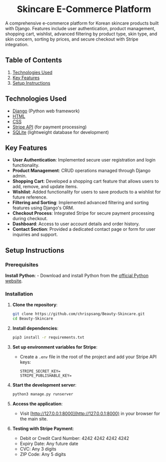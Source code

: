 <h1 align="center">Skincare E-Commerce Platform</h1>

A comprehensive e-commerce platform for Korean skincare products built with Django. Features include user authentication, product management, shopping cart, wishlist, advanced filtering by product type, skin type, and skin concern, sorting by prices, and secure checkout with Stripe integration.

## Table of Contents
1. [Technologies Used](#technologies-used)
2. [Key Features](#key-features)
3. [Setup Instructions](#setup-instructions)

## Technologies Used
- [Django](https://www.djangoproject.com/) (Python web framework)
- [HTML](https://developer.mozilla.org/en-US/docs/Web/HTML)
- [CSS](https://developer.mozilla.org/en-US/docs/Web/CSS)
- [Stripe API](https://stripe.com/docs/api) (for payment processing)
- [SQLite](https://www.sqlite.org/) (lightweight database for development)

## Key Features
- **User Authentication**: Implemented secure user registration and login functionality.
- **Product Management**: CRUD operations managed through Django admin.
- **Shopping Cart**: Developed a shopping cart feature that allows users to add, remove, and update items.
- **Wishlist**: Added functionality for users to save products to a wishlist for future reference.
- **Filtering and Sorting**: Implemented advanced filtering and sorting features using Django's ORM.
- **Checkout Process**: Integrated Stripe for secure payment processing during checkout.
- **Dashboard**: Access to user account details and order history.
- **Contact Section**: Provided a dedicated contact page or form for user inquiries and support.

## Setup Instructions

### Prerequisites

 **Install Python**:
    - Download and install Python from the [official Python website](https://www.python.org/downloads/). 

### Installation

1. **Clone the repository**:
    ```sh
    git clone https://github.com/chrispsang/Beauty-Skincare.git
    cd Beauty-Skincare
    ```

2. **Install dependencies**:
    ```sh
    pip3 install -r requirements.txt
    ```

3. **Set up environment variables for Stripe**:
    - Create a `.env` file in the root of the project and add your Stripe API keys:
        ```plaintext
        STRIPE_SECRET_KEY=
        STRIPE_PUBLISHABLE_KEY=
        ```

4. **Start the development server**:
    ```sh
    python3 manage.py runserver
    ```

5. **Access the application**:
    - Visit [http://127.0.0.1:8000](http://127.0.0.1:8000) in your browser for the main site.

6. **Testing with Stripe Payment**:
    - Debit or Credit Card Number: 4242 4242 4242 4242
    - Expiry Date: Any future date
    - CVC: Any 3 digits
    - ZIP Code: Any 5 digits 

